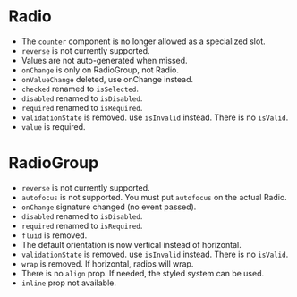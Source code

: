 
# Radio
- The `counter` component is no longer allowed as a specialized slot.
- `reverse` is not currently supported.
- Values are not auto-generated when missed.
- `onChange` is only on RadioGroup, not Radio.
- `onValueChange` deleted, use onChange instead.
- `checked` renamed to `isSelected`.
- `disabled` renamed to `isDisabled`.
- `required` renamed to `isRequired`.
- `validationState` is removed. use `isInvalid` instead. There is no `isValid`.
- `value` is required.

# RadioGroup
- `reverse` is not currently supported.
- `autofocus` is not supported. You must put `autofocus` on the actual Radio.
- `onChange` signature changed (no event passed).
- `disabled` renamed to `isDisabled`.
- `required` renamed to `isRequired`.
- `fluid` is removed.
- The default orientation is now vertical instead of horizontal.
- `validationState` is removed. use `isInvalid` instead. There is no `isValid`.
- `wrap` is removed. If horizontal, radios will wrap.
- There is no `align` prop. If needed, the styled system can be used.
- `inline` prop not available.